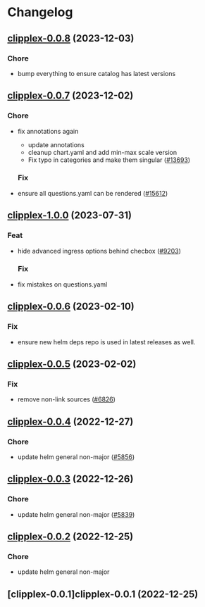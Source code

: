# Changelog



## [clipplex-0.0.8](https://github.com/truecharts/charts/compare/clipplex-0.0.7...clipplex-0.0.8) (2023-12-03)

### Chore

- bump everything to ensure catalog has latest versions
  
  


## [clipplex-0.0.7](https://github.com/truecharts/charts/compare/clipplex-1.0.0...clipplex-0.0.7) (2023-12-02)

### Chore

- fix annotations again
  - update annotations
  - cleanup chart.yaml and add min-max scale version
  - Fix typo in categories and make them singular ([#13693](https://github.com/truecharts/charts/issues/13693))
  
  ### Fix

- ensure all questions.yaml can be rendered ([#15612](https://github.com/truecharts/charts/issues/15612))
  
  











## [clipplex-1.0.0](https://github.com/truecharts/charts/compare/clipplex-0.0.6...clipplex-1.0.0) (2023-07-31)

### Feat

- hide advanced ingress options behind checbox ([#9203](https://github.com/truecharts/charts/issues/9203))
  
  ### Fix

- fix mistakes on questions.yaml
  
  


## [clipplex-0.0.6](https://github.com/truecharts/charts/compare/clipplex-0.0.5...clipplex-0.0.6) (2023-02-10)

### Fix

- ensure new helm deps repo is used in latest releases as well.
  
  


## [clipplex-0.0.5](https://github.com/truecharts/charts/compare/clipplex-0.0.4...clipplex-0.0.5) (2023-02-02)

### Fix

- remove non-link sources ([#6826](https://github.com/truecharts/charts/issues/6826))
  
  


## [clipplex-0.0.4](https://github.com/truecharts/charts/compare/clipplex-0.0.3...clipplex-0.0.4) (2022-12-27)

### Chore

- update helm general non-major ([#5856](https://github.com/truecharts/charts/issues/5856))
  
  


## [clipplex-0.0.3](https://github.com/truecharts/charts/compare/clipplex-0.0.2...clipplex-0.0.3) (2022-12-26)

### Chore

- update helm general non-major ([#5839](https://github.com/truecharts/charts/issues/5839))
  
  


## [clipplex-0.0.2](https://github.com/truecharts/charts/compare/clipplex-0.0.1...clipplex-0.0.2) (2022-12-25)

### Chore

- update helm general non-major
  
  


## [clipplex-0.0.1]clipplex-0.0.1 (2022-12-25)

